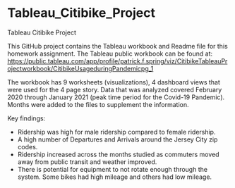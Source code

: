 # Tableau_Citibike_Project
Tableau Citibike Project

This GitHub project contains the Tableau workbook and Readme file for this homework assignment.
The Tableau public workbook can be found at:
https://public.tableau.com/app/profile/patrick.f.spring/viz/CitibikeTableauProjectworkbook/CitibikeUsageduringPandemicpg_1

The workbook has 9 worksheets (visualizations), 4 dashboard views that were used for the 4 page story.
Data that was analyzed covered February 2020 through January 2021 (peak time period for the Covid-19 Pandemic). Months were added to the files to supplement the information. 

Key findings:
- Ridership was high for male ridership compared to female ridership.   
- A high number of Departures and Arrivals around the Jersey City zip codes.
- Ridership increased across the months studied as commuters moved away from public transit and weather improved.
- There is potential for equipment to not rotate enough through the system.  Some bikes had high mileage and others had low mileage. 
